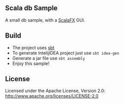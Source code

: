 ## Scala db Sample

A small db sample, with a [ScalaFX](https://github.com/scalafx/scalafx-ensemble) GUI.

## Build

* The project uses [sbt](http://www.scala-sbt.org/)
* To generate IntelijIDEA project just use `sbt idea-gen`
* Generate a jar file use `sbt assembly`
* Enjoy this sample!

## License

Licensed under the Apache License, Version 2.0: http://www.apache.org/licenses/LICENSE-2.0